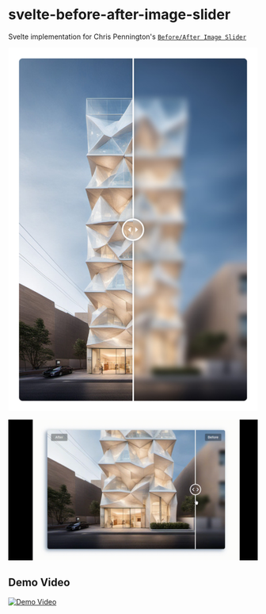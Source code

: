 # svelte-before-after-image-slider

Svelte implementation for Chris Pennington's [`Before/After Image Slider`](https://codepen.io/Coding-in-Public/pen/NWyjZwO)

![Example Image](https://raw.githubusercontent.com/ivandrew05/svelte-before-after-image-slider/main/static/example1.jpg)

![screen recording example](https://github.com/ivandrew05/svelte-before-after-image-slider/blob/main/static/example1.gif)

## Demo Video
[![Demo Video](https://raw.githubusercontent.com/ivandrew05/svelte-before-after-image-slider/main/static/cover.jpg)](static/demo.mp4)
